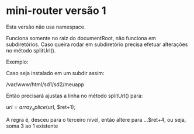 # mini-router versão 1

Esta versão não usa namespace.
    
Funciona somente no raiz do documentRoot, não funciona em subdiretórios.
Caso queira rodar em subdiretório precisa efetuar alterações no método splitUrl().

Exemplo:

Caso seja instalado em um subdir assim:

/var/www/html/sd1/sd2/meuapp

Então precisará ajustas a linha no método splitUrl() para:

$url = array_splice($url, $ret+1);

A regra é, desceu para o terceiro nível, então altere para ...$ret+4, ou seja, soma 3 ao 1 existente
